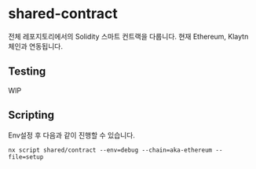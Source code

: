 # shared-contract

전체 레포지토리에서의 Solidity 스마트 컨트랙을 다룹니다.
현재 Ethereum, Klaytn 체인과 연동됩니다.

## Testing

WIP

## Scripting

Env설정 후 다음과 같이 진행할 수 있습니다.

```
nx script shared/contract --env=debug --chain=aka-ethereum --file=setup
```
